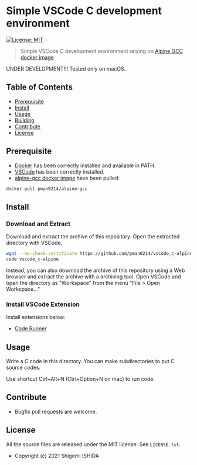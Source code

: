 # Simple VSCode C development environment

[![License: MIT](https://img.shields.io/badge/License-MIT-yellow.svg)](https://opensource.org/licenses/MIT)

> Simple VSCode C development environment relying on [Alpine GCC docker image](https://hub.docker.com/r/pman0214/alpine-gcc)

UNDER DEVELOPMENT!!! Tested only on macOS.

## Table of Contents

- [Prerequisite](#prerequisite)
- [Install](#install)
- [Usage](#usage)
- [Building](#building)
- [Contribute](#contribute)
- [License](#license)

## Prerequisite

- [Docker](https://www.docker.com) has been correctly installed and available in PATH.
- [VSCode](https://code.visualstudio.com) has been correctly installed.
- [alpine-gcc docker image](https://hub.docker.com/r/pman0214/alpine-gcc) have been pulled:

```bash
docker pull pman0214/alpine-gcc
```

## Install

### Download and Extract

Download and extract the archive of this repository. Open the extracted directory with VSCode.
```bash
wget --no-check-certificate https://github.com/pman0214/vscode_c-alpine/archive/refs/heads/master.tar.gz -O - | tar zxv
code vscode_c-alpine
```
Instead, you can also download the archive of this repository using a Web browser and extract the archive with a archiving tool. Open VSCode and open the directory as "Workspace" from the menu "File > Open Workspace..."

### Install VSCode Extension

Install extensions below:
- [Code Runner](https://marketplace.visualstudio.com/items?itemName=formulahendry.code-runner)

## Usage

Write a C code in this directory.
You can make subdirectories to put C source codes.

Use shortcut Ctrl+Alt+N (Ctrl+Option+N on mac) to run code.

## Contribute

* Bugfix pull requests are welcome.

## License

All the source files are released under the MIT license. See `LICENSE.txt`.

* Copyright (c) 2021 Shigemi ISHIDA
